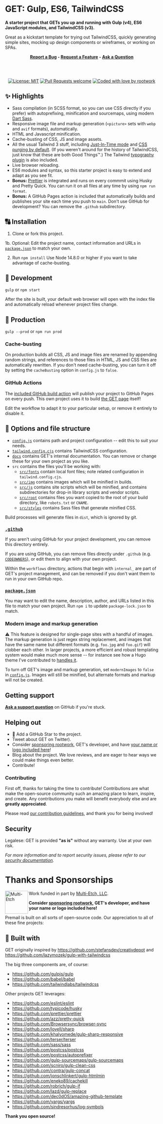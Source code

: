 # GET: Gulp, ES6, TailwindCSS

**A starter project that GETs you up and running with Gulp (v4), ES6 JavaScript
modules, and TailwindCSS (v3).**

Great as a kickstart template for trying out TailwindCSS, quickly generating
simple sites, mocking up design components or wireframes, or working on SPAs.

<div align="center">
<strong><a href="https://github.com/rootwork/GET/issues/new?assignees=&labels=Type%3A+Bug&template=01_bug_report.yml&title=bug%3A+">Report a Bug</a>
-
<a href="https://github.com/rootwork/GET/issues/new?assignees=&labels=Type%3A+Feature&template=02_feature_request.yml&title=feat%3A+">Request a Feature</a>
-
<a href="https://github.com/rootwork/GET/issues/new?assignees=&labels=Type%3A+Question&template=03_support_question.yml&title=support%3A+">Ask a Question</a></strong>

<br /><br />

[![License: MIT](https://img.shields.io/badge/license-%20MIT-blue?style=for-the-badge)](https://github.com/rootwork/GET/blob/main/LICENSE)
[![Pull Requests welcome](https://img.shields.io/badge/PRs-welcome-ff69b4.svg?style=for-the-badge)](https://github.com/rootwork/GET/pulls?q=is%3Apr+is%3Aopen+sort%3Aupdated-desc)
[![Coded with love by rootwork](https://img.shields.io/badge/%3C%2F%3E%20with%20%E2%99%A5%20by-rootwork-ff1414.svg?style=for-the-badge)](https://github.com/sponsors/rootwork)

</div>

## ✨ Highlights

- Sass compilation (in SCSS format, so you can use CSS directly if you prefer)
  with autoprefixing, minification and sourcemaps, using modern
  [Dart Sass](https://sass-lang.com/dart-sass).
- Responsive image file and markup generation (`<picture>` sets with `webp` and
  `avif` formats), automatically.
- HTML and Javascript minification.
- Cache-busting of CSS, JS and image assets.
- All the usual Tailwind 3 stuff, including
  [Just-In-Time mode](https://tailwindcss.com/blog/just-in-time-the-next-generation-of-tailwind-css)
  and
  [CSS purging by default](https://tailwindcss.com/docs/content-configuration#configuring-source-paths).
  (If you weren't around for the history of TailwindCSS, just know that these
  are both Good Things™.) The Tailwind
  [typography plugin](https://tailwindcss.com/docs/typography-plugin) is also
  included.
- Live browser reloading.
- ES6 modules and syntax, so this starter project is easy to extend and adapt as
  you see fit.
- **Bonus:** [Prettier](https://prettier.io/) is integrated and runs on every
  commmit using Husky and Pretty Quick. You can run it on all files at any time
  by using `npm run format`.
- **Bonus:** A GitHub Pages action is included that automatically builds and
  publishes your site each time you push to `main`. Don't use GitHub for
  development? You can remove the `.github` subdirectory.

## 🔠 Installation

1. Clone or fork this project.

1b. Optional: Edit the project name, contact information and URLs in
[`package.json`](package.json) to match your own.

2. Run `npm install` Use Node 14.8.0 or higher if you want to take advantage of
   cache-busting.

## 🚧 Development

`gulp` or `npm start`

After the site is built, your default web browser will open with the index file
and automatically reload whenever project files change.

## 🚚 Production

`gulp --prod` or `npm run prod`

### Cache-busting

On production builds all CSS, JS and image files are renamed by appending random
strings, and references to those files in HTML, JS and CSS files are
automatically rewritten. If you don't need cache-busting, you can turn it off by
setting the `cacheBusting` option in `config.js` to `false`.

### GitHub Actions

The [included GitHub build action](.github/workflows/build.yml) will publish
your project to GitHub Pages on every push. This own project uses it to build
[the GET page](https://rootwork.github.io/GET/) itself!

Edit the workflow to adapt it to your particular setup, or remove it entirely to
disable it.

## 📂 Options and file structure

- [`config.js`](config.js) contains path and project configuration -- edit this
  to suit your needs.
- [`tailwind.config.cjs`](tailwind.config.cjs) contains TailwindCSS
  configuration.
- [`docs`](docs) contains GET's internal documentation. You can remove or change
  these for your own project as you like.
- `src` contains the files you'll be working with:
  - [`src/fonts`](src/fonts) contain local font files; note related
    configuration in `tailwind.config.cjs`.
  - [`src/img`](src/img) contains images which will be minified in builds.
  - [`src/js`](src/js) contains site scripts which will be minified, and
    contains subdirectories for drop-in library scripts and vendor scripts.
  - [`src/root`](src/root) contains files you want copied to the root of your
    build directory, like `robots.txt` or `CNAME`.
  - [`src/styles`](src/styles) contains Sass files that generate minified CSS.

Build processes will generate files in `dist`, which is ignored by git.

### [`.github`](.github)

If you aren't using GitHub for your project development, you can remove this
directory entirely.

If you are using GitHub, you can remove files directly under `.github` (e.g.
[`CODEOWNERS`](.github/CODEOWNERS)), or edit them to align with your own
project.

Within the `workflows` directory, actions that begin with `internal_` are part
of GET's project management, and can be removed if you don't want them to run in
your own GitHub repo.

### [`package.json`](package.json)

You may want to edit the name, description, author, and URLs listed in this file
to match your own project. Run `npm i` to update `package-lock.json` to match.

### Modern image and markup generation

⚠️ This feature is designed for single-page sites with a handful of images. The
markup generation is just regex string replacement, and images that have the
same name but different formats (e.g. `foo.jpg` and `foo.gif`) will clobber each
other. In larger projects, a more efficient and robust templating system would
make much more sense -- for instance see how a Hugo theme I've contributed to
[handles it](https://github.com/chipzoller/hugo-clarity/blob/master/layouts/partials/image-feature.html#L35-L71).

To turn off GET's image and markup generation, set `modernImages` to `false` in
[`config.js`](config.js). Images will still be minified, but alternate formats
and markup will not be created.

## Getting support

**[Ask a support question](https://github.com/rootwork/GET/issues/new?assignees=&labels=Type%3A+Question&template=03_support_question.yml&title=support%3A+)**
on GitHub if you're stuck.

## Helping out

- 🌟 Add a GitHub Star to the project.
- Tweet about GET on Twitter).
- Consider [sponsoring rootwork](https://github.com/sponsors/rootwork), GET's
  developer, and have
  [your name or logo included here](#thanks-and-sponsorships)!
- Blog about the project. We love reviews, and are eager to hear ways we could
  make things even better.
- Contribute!

### Contributing

First off, thanks for taking the time to contribute! Contributions are what make
the open-source community such an amazing place to learn, inspire, and create.
Any contributions you make will benefit everybody else and are **greatly
appreciated**.

Please read
[our contribution guidelines](https://github.com/rootwork/GET/blob/main/docs/CONTRIBUTING.md),
and thank you for being involved!

## Security

Legalese: GET is provided **"as is"** without any warranty. Use at your own
risk.

_For more information and to report security issues, please refer to our
[security documentation](https://github.com/rootwork/GET/blob/main/docs/SECURITY.md)._

# Thanks and Sponsorships

<a href="https://www.multietch.com/"><img src="https://raw.githubusercontent.com/rootwork/GET/main/docs/images/multietch.jpg" alt="Multi-Etch" width="75" height="75" align="left"></a>Work
funded in part by <a href="https://www.multietch.com/">Multi-Etch,
LLC</a>.<br />

**Consider [sponsoring rootwork](https://github.com/sponsors/rootwork), GET's
developer, and have your name or logo included here!**

Premail is built on all sorts of open-source code. Our appreciation to all of
these fine projects:

## 📑 Built with

GET originally inspired by https://github.com/stefansdev/creativdepot and
https://github.com/lazymozek/gulp-with-tailwindcss

The big three components are, of course:

- https://github.com/gulpjs/gulp
- https://github.com/babel/babel
- https://github.com/tailwindlabs/tailwindcss

Other projects GET leverages:

- https://github.com/eslint/eslint
- https://github.com/typicode/husky
- https://github.com/prettier/prettier
- https://github.com/azz/pretty-quick
- https://github.com/Browsersync/browser-sync
- https://github.com/lovell/sharp
- https://github.com/khalyomede/gulp-sharp-responsive
- https://github.com/terser/terser
- https://github.com/sass/sass
- https://github.com/postcss/postcss
- https://github.com/postcss/autoprefixer
- https://github.com/gulp-sourcemaps/gulp-sourcemaps
- https://github.com/scniro/gulp-clean-css
- https://github.com/contra/gulp-concat
- https://github.com/jonschlinkert/gulp-htmlmin
- https://github.com/eneko89/cachekill
- https://github.com/robrich/gulp-if
- https://github.com/lazd/gulp-replace
- https://github.com/dec0dOS/amazing-github-template
- https://github.com/yargs/yargs
- https://github.com/sindresorhus/log-symbols

**Thank you open source!**
